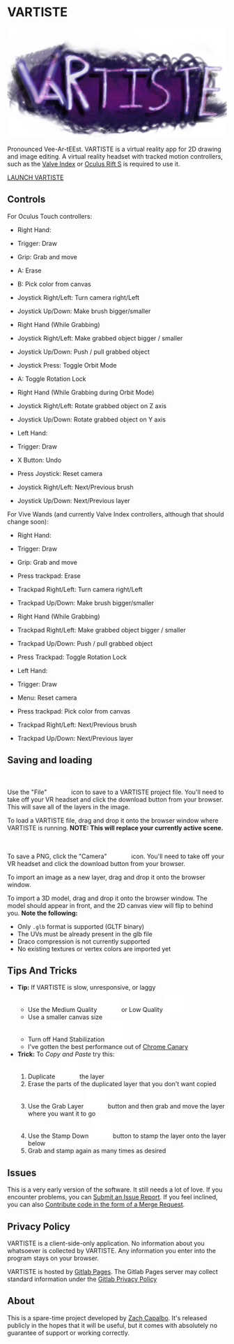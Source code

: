 # VARTISTE

<img src="../assets/vartiste.png" class="logo">

Pronounced Vee-Ar-tEEst. VARTISTE is a virtual reality app for 2D drawing and
image editing. A virtual reality headset with tracked motion controllers, such
as the [Valve Index](https://store.steampowered.com/valveindex) or
[Oculus Rift S](https://www.oculus.com/rift-s/) is required to use it.

<a class="launch-button" href="index.html">LAUNCH VARTISTE</a>

## Controls
For Oculus Touch controllers:

 - Right Hand:
  - Trigger: Draw
  - Grip: Grab and move
  - A: Erase
  - B: Pick color from canvas
  - Joystick Right/Left: Turn camera right/Left
  - Joystick Up/Down: Make brush bigger/smaller
 - Right Hand (While Grabbing)
  - Joystick Right/Left: Make grabbed object bigger / smaller
  - Joystick Up/Down: Push / pull grabbed object
  - Joystick Press: Toggle Orbit Mode
  - A: Toggle Rotation Lock
 - Right Hand (While Grabbing during Orbit Mode)
  - Joystick Right/Left: Rotate grabbed object on Z axis
  - Joystick Up/Down: Rotate grabbed object on Y axis

 - Left Hand:
  - Trigger: Draw
  - X Button: Undo
  - Press Joystick: Reset camera
  - Joystick Right/Left: Next/Previous brush
  - Joystick Up/Down: Next/Previous layer

For Vive Wands (and currently Valve Index controllers, although that should change soon):

- Right Hand:
 - Trigger: Draw
 - Grip: Grab and move
 - Press trackpad: Erase
 - Trackpad Right/Left: Turn camera right/Left
 - Trackpad Up/Down: Make brush bigger/smaller
- Right Hand (While Grabbing)
 - Trackpad Right/Left: Make grabbed object bigger / smaller
 - Trackpad Up/Down: Push / pull grabbed object
 - Press Trackpad: Toggle Rotation Lock

- Left Hand:
 - Trigger: Draw
 - Menu: Reset camera
 - Press trackpad: Pick color from canvas
 - Trackpad Right/Left: Next/Previous brush
 - Trackpad Up/Down: Next/Previous layer


## Saving and loading

Use the "File" ![File](../assets/floppy.png) icon to save to a VARTISTE project file. You'll need to take off
your VR headset and click the download button from your browser. This will save
all of the layers in the image.

To load a VARTISTE file, drag and drop it onto the browser window where VARTISTE
is running. **NOTE: This will replace your currently active scene.**

To save a PNG, click the "Camera" ![Camera](../assets/camera.png) icon. You'll need to take off your VR headset
and click the download button from your browser.

To import an image as a new layer, drag and drop it onto the browser window.

To import a 3D model, drag and drop it onto the browser window. The model should
appear in front, and the 2D canvas view will flip to behind you.
**Note the following:**
 - Only `.glb` format is supported (GLTF binary)
 - The UVs must be already present in the glb file
 - Draco compression is not currently supported
 - No existing textures or vertex colors are imported yet

## Tips And Tricks

- **Tip:** If VARTISTE is slow, unresponsive, or laggy
  - Use the Medium Quality ![Dice 4](../assets/dice-4.png) or Low Quality ![Dice 2](../assets/dice-2.png)
  - Use a smaller canvas size
  - Turn off Hand Stabilization ![Hand with Two Lines](../assets/hand-two-lines.png)
  - I've gotten the best performance out of [Chrome Canary](https://www.google.com/chrome/canary/)
- **Trick:** To _Copy and Paste_ try this:
  1. Duplicate ![Plus Box Multiple](../assets/plus-box-multiple.png) the layer
  1. Erase the parts of the duplicated layer that you don't want copied
  1. Use the Grab Layer ![Arrow All](../assets/arrow-all.png) button and then
     grab and move the layer where you want it to go
  1. Use the Stamp Down ![Archive Arrow Down](../assets/archive-arrow-down-outline.png)
     button to stamp the layer onto the layer below
  1. Grab and stamp again as many times as desired


## Issues

This is a very early version of the software. It still needs a lot of love. If
you encounter problems, you can [Submit an Issue Report](https://gitlab.com/zach-geek/vartiste/issues).
If you feel inclined, you can also [Contribute code in the form of a Merge Request](https://gitlab.com/zach-geek/vartiste).

## Privacy Policy

VARTISTE is a client-side-only application. No information about you whatsoever
is collected by VARTISTE. Any information you enter into the program stays on
your browser.

VARTISTE is hosted by [Gitlab Pages](https://about.gitlab.com/product/pages/).
The Gitlab Pages server may collect  standard information under the [Gitlab
Privacy Policy](https://about.gitlab.com/privacy/)

## About

This is a spare-time project developed by [Zach Capalbo](https://zachcapalbo.com).
It's released publicly in the hopes that it will be useful, but it comes with
absolutely no guarantee of support or working correctly.
